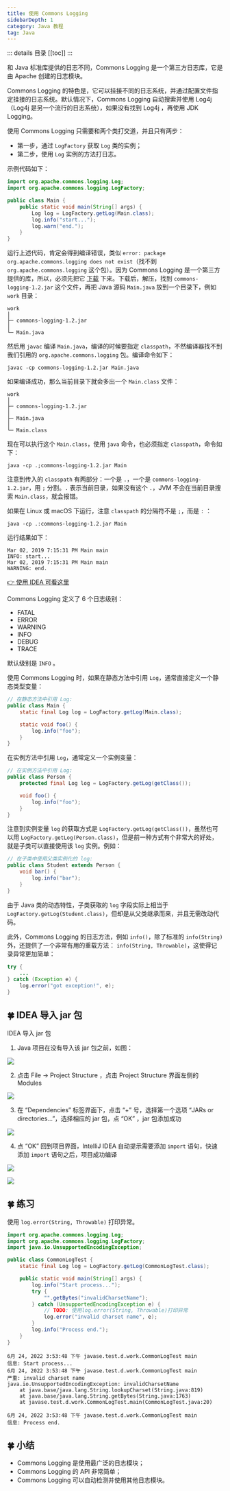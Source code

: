 ```yaml
---
title: 使用 Commons Logging
sidebarDepth: 1
category: Java 教程
tag: Java
---
```


::: details 目录
[[toc]]
:::

和 Java 标准库提供的日志不同，Commons Logging 是一个第三方日志库，它是由 Apache 创建的日志模块。

Commons Logging 的特色是，它可以挂接不同的日志系统，并通过配置文件指定挂接的日志系统。默认情况下，Commons Logging 自动搜索并使用 Log4j （Log4j 是另一个流行的日志系统），如果没有找到 Log4j ，再使用 JDK Logging。

使用 Commons Logging 只需要和两个类打交道，并且只有两步：

- 第一步，通过 `LogFactory` 获取 `Log` 类的实例；
- 第二步，使用 `Log` 实例的方法打日志。

示例代码如下：

```java
import org.apache.commons.logging.Log;
import org.apache.commons.logging.LogFactory;

public class Main {
    public static void main(String[] args) {
        Log log = LogFactory.getLog(Main.class);
        log.info("start...");
        log.warn("end.");
    }
}
```

运行上述代码，肯定会得到编译错误，类似 `error: package org.apache.commons.logging does not exist`（找不到 `org.apache.commons.logging` 这个包）。因为 Commons Logging 是一个第三方提供的库，所以，必须先把它 [下载](https://commons.apache.org/proper/commons-logging/download_logging.cgi) 下来。下载后，解压，找到 `commons-logging-1.2.jar` 这个文件，再把 Java 源码 `Main.java` 放到一个目录下，例如 `work` 目录：

    work
    │
    ├─ commons-logging-1.2.jar
    │
    └─ Main.java

然后用 `javac` 编译 `Main.java`，编译的时候要指定 `classpath`，不然编译器找不到我们引用的 `org.apache.commons.logging` 包。编译命令如下：

```
javac -cp commons-logging-1.2.jar Main.java
```

如果编译成功，那么当前目录下就会多出一个 `Main.class` 文件：

    work
    │
    ├─ commons-logging-1.2.jar
    │
    ├─ Main.java
    │
    └─ Main.class

现在可以执行这个 `Main.class`，使用 `java` 命令，也必须指定 `classpath`，命令如下：

```
java -cp .;commons-logging-1.2.jar Main
```

注意到传入的 `classpath` 有两部分：一个是 `.`，一个是 `commons-logging-1.2.jar`，用 `;` 分割。`.` 表示当前目录，如果没有这个 `.`，JVM 不会在当前目录搜索 `Main.class`，就会报错。

如果在 Linux 或 macOS 下运行，注意 `classpath` 的分隔符不是 `;`，而是 `:` ：

```
java -cp .:commons-logging-1.2.jar Main
```

运行结果如下：

```
Mar 02, 2019 7:15:31 PM Main main
INFO: start...
Mar 02, 2019 7:15:31 PM Main main
WARNING: end.
```

<a href="#idea">👉 使用 IDEA 可看这里</a>

Commons Logging 定义了 6 个日志级别：

- FATAL
- ERROR
- WARNING
- INFO
- DEBUG
- TRACE

默认级别是 `INFO` 。

使用 Commons Logging 时，如果在静态方法中引用 `Log`，通常直接定义一个静态类型变量：

```java
// 在静态方法中引用 Log:
public class Main {
    static final Log log = LogFactory.getLog(Main.class);

    static void foo() {
        log.info("foo");
    }
}
```

在实例方法中引用 `Log`，通常定义一个实例变量：

```java
// 在实例方法中引用 Log:
public class Person {
    protected final Log log = LogFactory.getLog(getClass());

    void foo() {
        log.info("foo");
    }
}
```

注意到实例变量 `log` 的获取方式是 `LogFactory.getLog(getClass())`，虽然也可以用 `LogFactory.getLog(Person.class)`，但是前一种方式有个非常大的好处，就是子类可以直接使用该 `log` 实例。例如：

```java
// 在子类中使用父类实例化的 log:
public class Student extends Person {
    void bar() {
        log.info("bar");
    }
}
```

由于 Java 类的动态特性，子类获取的 `log` 字段实际上相当于 `LogFactory.getLog(Student.class)`，但却是从父类继承而来，并且无需改动代码。

此外，Commons Logging 的日志方法，例如 `info()`，除了标准的 `info(String)` 外，还提供了一个非常有用的重载方法： `info(String, Throwable)`，这使得记录异常更加简单：

```java
try {
    ...
} catch (Exception e) {
    log.error("got exception!", e);
}
```

## 🍀 IDEA 导入 jar 包

<a name="idea">IDEA 导入 jar 包</a>

1. Java 项目在没有导入该 jar 包之前，如图：

![](assets/20220624153657.png)

2. 点击 File -> Project Structure ，点击 Project Structure 界面左侧的 Modules

![](assets/20220624154013.png)

3. 在 “Dependencies” 标签界面下，点击 “+” 号，选择第一个选项 “JARs or directories...”，选择相应的 jar 包，点 “OK” ，jar 包添加成功

![](assets/20220624154249.png)

4. 点 “OK” 回到项目界面，IntelliJ IDEA 自动提示需要添加 `import` 语句，快速添加 `import` 语句之后，项目成功编译

![](assets/20220624154349.png)

![](assets/20220624154744.png)

## 🍀 练习

使用 `log.error(String, Throwable)` 打印异常。

```java
import org.apache.commons.logging.Log;
import org.apache.commons.logging.LogFactory;
import java.io.UnsupportedEncodingException;

public class CommonLogTest {
    static final Log log = LogFactory.getLog(CommonLogTest.class);

    public static void main(String[] args) {
        log.info("Start process...");
        try {
            "".getBytes("invalidCharsetName");
        } catch (UnsupportedEncodingException e) {
            // TODO: 使用log.error(String, Throwable)打印异常
            log.error("invalid charset name", e);
        }
        log.info("Process end.");
    }
}
```

```
6月 24, 2022 3:53:48 下午 javase.test.d.work.CommonLogTest main
信息: Start process...
6月 24, 2022 3:53:48 下午 javase.test.d.work.CommonLogTest main
严重: invalid charset name
java.io.UnsupportedEncodingException: invalidCharsetName
	at java.base/java.lang.String.lookupCharset(String.java:819)
	at java.base/java.lang.String.getBytes(String.java:1763)
	at javase.test.d.work.CommonLogTest.main(CommonLogTest.java:20)

6月 24, 2022 3:53:48 下午 javase.test.d.work.CommonLogTest main
信息: Process end.
```

## 🍀 小结

- Commons Logging 是使用最广泛的日志模块；
- Commons Logging 的 API 非常简单；
- Commons Logging 可以自动检测并使用其他日志模块。
